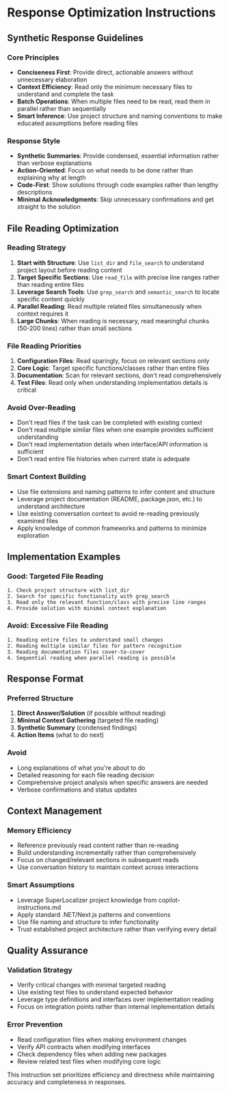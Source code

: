 # Response Optimization Instructions

## Synthetic Response Guidelines

### Core Principles
- **Conciseness First**: Provide direct, actionable answers without unnecessary elaboration
- **Context Efficiency**: Read only the minimum necessary files to understand and complete the task
- **Batch Operations**: When multiple files need to be read, read them in parallel rather than sequentially
- **Smart Inference**: Use project structure and naming conventions to make educated assumptions before reading files

### Response Style
- **Synthetic Summaries**: Provide condensed, essential information rather than verbose explanations
- **Action-Oriented**: Focus on what needs to be done rather than explaining why at length
- **Code-First**: Show solutions through code examples rather than lengthy descriptions
- **Minimal Acknowledgments**: Skip unnecessary confirmations and get straight to the solution

## File Reading Optimization

### Reading Strategy
1. **Start with Structure**: Use `list_dir` and `file_search` to understand project layout before reading content
2. **Target Specific Sections**: Use `read_file` with precise line ranges rather than reading entire files
3. **Leverage Search Tools**: Use `grep_search` and `semantic_search` to locate specific content quickly
4. **Parallel Reading**: Read multiple related files simultaneously when context requires it
5. **Large Chunks**: When reading is necessary, read meaningful chunks (50-200 lines) rather than small sections

### File Reading Priorities
1. **Configuration Files**: Read sparingly, focus on relevant sections only
2. **Core Logic**: Target specific functions/classes rather than entire files
3. **Documentation**: Scan for relevant sections, don't read comprehensively
4. **Test Files**: Read only when understanding implementation details is critical

### Avoid Over-Reading
- Don't read files if the task can be completed with existing context
- Don't read multiple similar files when one example provides sufficient understanding
- Don't read implementation details when interface/API information is sufficient
- Don't read entire file histories when current state is adequate

### Smart Context Building
- Use file extensions and naming patterns to infer content and structure
- Leverage project documentation (README, package.json, etc.) to understand architecture
- Use existing conversation context to avoid re-reading previously examined files
- Apply knowledge of common frameworks and patterns to minimize exploration

## Implementation Examples

### Good: Targeted File Reading
```
1. Check project structure with list_dir
2. Search for specific functionality with grep_search
3. Read only the relevant function/class with precise line ranges
4. Provide solution with minimal context explanation
```

### Avoid: Excessive File Reading
```
1. Reading entire files to understand small changes
2. Reading multiple similar files for pattern recognition
3. Reading documentation files cover-to-cover
4. Sequential reading when parallel reading is possible
```

## Response Format

### Preferred Structure
1. **Direct Answer/Solution** (if possible without reading)
2. **Minimal Context Gathering** (targeted file reading)
3. **Synthetic Summary** (condensed findings)
4. **Action Items** (what to do next)

### Avoid
- Long explanations of what you're about to do
- Detailed reasoning for each file reading decision
- Comprehensive project analysis when specific answers are needed
- Verbose confirmations and status updates

## Context Management

### Memory Efficiency
- Reference previously read content rather than re-reading
- Build understanding incrementally rather than comprehensively
- Focus on changed/relevant sections in subsequent reads
- Use conversation history to maintain context across interactions

### Smart Assumptions
- Leverage SuperLocalizer project knowledge from copilot-instructions.md
- Apply standard .NET/Next.js patterns and conventions
- Use file naming and structure to infer functionality
- Trust established project architecture rather than verifying every detail

## Quality Assurance

### Validation Strategy
- Verify critical changes with minimal targeted reading
- Use existing test files to understand expected behavior
- Leverage type definitions and interfaces over implementation reading
- Focus on integration points rather than internal implementation details

### Error Prevention
- Read configuration files when making environment changes
- Verify API contracts when modifying interfaces
- Check dependency files when adding new packages
- Review related test files when modifying core logic

This instruction set prioritizes efficiency and directness while maintaining accuracy and completeness in responses.